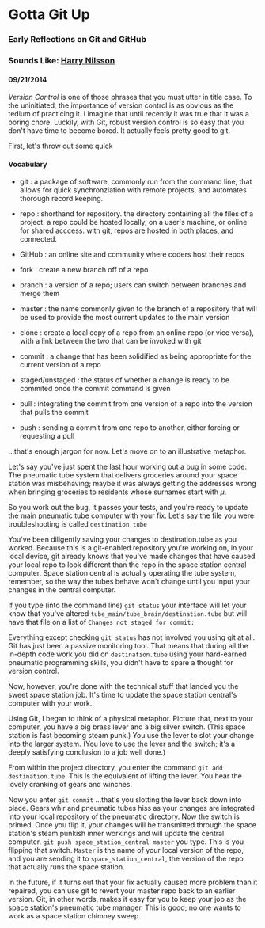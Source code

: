 


# Gotta Git Up
### Early Reflections on Git and GitHub
### Sounds Like: [Harry Nilsson](https://www.youtube.com/watch?v=IKy_gTrdXaU)
#### 09/21/2014

*Version Control* is one of those phrases that you must utter in title case. To the uninitiated, the importance of version control is as obvious as the tedium of practicing it. I imagine that until recently it was true that it was a boring chore. Luckily, with Git, robust version control is so easy that you don't have time to become bored. It actually feels pretty good to git.

First, let's throw out some quick
#### Vocabulary
* git : a package of software, commonly run from the command line, that allows for quick synchronziation with remote projects, and automates thorough record keeping.

* repo : shorthand for repository. the directory containing all the files of a project. a repo could be hosted locally, on a user's machine, or online for shared acccess. with git, repos are hosted in both places, and connected.

* GitHub : an online site and community where coders host their repos

* fork : create a new branch off of a repo

* branch : a version of a repo; users can switch between branches and merge them

* master : the name commonly given to the branch of a repository that will be used to provide the most current updates to the main version

* clone : create a local copy of a repo from an online repo (or vice versa), with a link between the two that can be invoked with git

* commit : a change that has been solidified as being appropriate for the current version of a repo

* staged/unstaged : the status of whether a change is ready to be commited once the commit command is given

* pull : integrating the commit from one version of a repo into the version that pulls the commit

* push : sending a commit from one repo to another, either forcing or requesting a pull

...that's enough jargon for now. Let's move on to an illustrative metaphor.

Let's say you've just spent the last hour working out a bug in some code. The pneumatic tube system that delivers groceries around your space station was misbehaving; maybe it was always getting the addresses wrong when bringing groceries to residents whose surnames start with *µ*.

So you work out the bug, it passes your tests, and you're ready to update the main pneumatic tube computer with your fix. Let's say the file you were troubleshooting is called `destination.tube`

You've been diligently saving your changes to destination.tube as you worked. Because this is a git-enabled repository you're working on, in your local device, git already knows that you've made changes that have caused your local repo to look different than the repo in the space station central computer. Space station central is actually operating the tube system, remember, so the way the tubes behave won't change until you input your changes in the central computer.

If you type (into the command line) `git status` your interface will let your know that you've altered `tube_main/tube_brain/destination.tube` but will have that file on a list of `Changes not staged for commit:`

Everything except checking `git status` has not involved you using git at all. Git has just been a passive monitoring tool. That means that during all the in-depth code work you did on `destination.tube` using your hard-earned pneumatic programming skills, you didn't have to spare a thought for version control.

Now, however, you're done with the technical stuff that landed you the sweet space station job. It's time to update the space station central's computer with your work.

Using Git, I began to think of a physical metaphor. Picture that, next to your computer, you have a big brass lever and a big silver switch. (This space station is fast becoming steam punk.) You use the lever to slot your change into the larger system. (You love to use the lever and the switch; it's a deeply satisfying conclusion to a job well done.)

From within the project directory, you enter the command `git add destination.tube`. This is the equivalent of lifting the lever. You hear the lovely cranking of gears and winches.

Now you enter `git commit` ...that's you slotting the lever back down into place. Gears whir and pneumatic tubes hiss as your changes are integrated into your local repository of the pneumatic directory. Now the switch is primed. Once you flip it, your changes will be transmitted through the space station's steam punkish inner workings and will update the central computer. `git push space_station_central master` you type. This is you flipping that switch. `Master` is the name of your local version of the repo, and you are sending it to `space_station_central`, the version of the repo that actually runs the space station.

In the future, if it turns out that your fix actually caused more problem than it repaired, you can use git to revert your master repo back to an earlier version. Git, in other words, makes it easy for you to keep your job as the space station's pneumatic tube manager. This is good; no one wants to work as a space station chimney sweep.